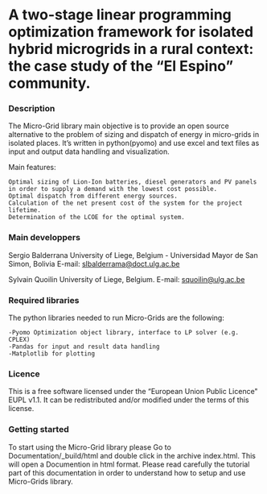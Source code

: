 A two-stage linear programming optimization framework for isolated hybrid microgrids in a rural context: the case study of the “El Espino” community.
========================

### Description

The Micro-Grid library main objective is to provide an open source alternative to the problem of sizing and dispatch of energy in micro-grids in isolated places. It’s written in python(pyomo) and use excel and text files as input and output data handling and visualization.

Main features:

    Optimal sizing of Lion-Ion batteries, diesel generators and PV panels in order to supply a demand with the lowest cost possible.
    Optimal dispatch from different energy sources.
    Calculation of the net present cost of the system for the project lifetime.
    Determination of the LCOE for the optimal system.


### Main developpers

Sergio Balderrana
University of Liege, Belgium - Universidad Mayor de San Simon, Bolivia
E-mail: slbalderrama@doct.ulg.ac.be

Sylvain Quoilin
University of Liege, Belgium.
E-mail: squoilin@ulg.ac.be 
 
### Required libraries

The python libraries needed to run Micro-Grids are the following:

    -Pyomo Optimization object library, interface to LP solver (e.g. CPLEX)
    -Pandas for input and result data handling
    -Matplotlib for plotting


### Licence
This is a free software licensed under the “European Union Public Licence" EUPL v1.1. It 
can be redistributed and/or modified under the terms of this license.

### Getting started

To start using the Micro-Grid library please Go to Documentation/_build/html and double click in the archive index.html. This will open a Documention in html format. Please read carefully the tutorial part of this documentation in order to understand how to setup and use Micro-Grids library.

